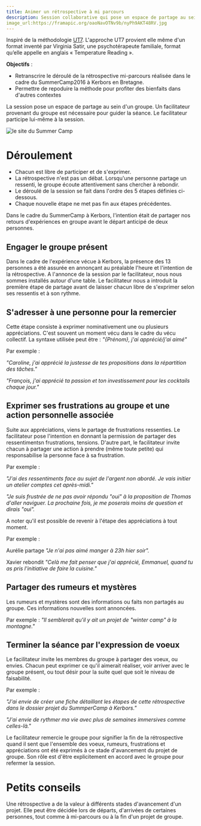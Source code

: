 ```yaml
---
title: Animer un rétrospective à mi parcours
description: Session collaborative qui pose un espace de partage au sein d'un groupe. Un facilitateur provenant du groupe est nécessaire pour guider la séance. Le facilitateur participe lui-même à la session.
image_url:https://framapic.org/oaoNavOTNv9b/nyPh9AKT48RV.jpg
---
```


Inspiré de la méthodologie [UT7](http://ut7.fr/blog/2015/11/18/animer-vos-retrospectives-avec-le-conseil.html). L'approche UT7 provient elle même d'un format inventé par Virginia Satir, une psychotérapeute familiale, format qu’elle appelle en anglais « Temperature Reading ».

**Objectifs** : 
* Retranscrire le déroulé de la rétrospective mi-parcours réalisée dans le cadre du SummerCamp2016 à Kerbors en Bretagne. 
* Permettre de repoduire la méthode pour profiter des bienfaits dans d'autres contextes

La session pose un espace de partage au sein d'un groupe. Un facilitateur provenant du groupe est nécessaire pour guider la séance. Le facilitateur participe lui-même à la session.

![le site du Summer Camp](http://movilab.org/images/7/7a/SummerCamp2016Kerbors.jpeg)

# Déroulement
* Chacun est libre de participer et de s'exprimer. 
* La rétrospective n'est pas un débat. Lorsqu'une personne partage un ressenti, le groupe écoute attentivement sans chercher à rebondir.
* Le déroulé de la session se fait dans l'ordre des 5 étapes définies ci-dessous.
* Chaque nouvelle étape ne met pas fin aux étapes précédentes.

Dans le cadre du SummerCamp à Kerbors, l'intention était de partager nos retours d'expériences en groupe avant le départ anticipé de deux personnes.

## Engager le groupe présent
Dans le cadre de l'expérience vécue à Kerbors, la présence des 13 personnes a été assurée en annonçant au préalable l'heure et l'intention de la rétrospective. A l'annonce de la session par le facilitateur, nous nous sommes installés autour d'une table. Le facilitateur nous a introduit la première étape de partage avant de laisser chacun libre de s'exprimer selon ses ressentis et à son rythme.

## S'adresser à une personne pour la remercier
Cette étape consiste à exprimer nominativement une ou plusieurs appréciations. C'est souvent un  moment vécu dans le cadre du vécu collectif. La syntaxe utilisée peut être : _"{Prénom}, j'ai apprécié/j'ai aimé"_

Par exemple :

_"Caroline, j'ai apprécié la justesse de tes propositions dans la répartition des tâches."_

_"François, j'ai apprécié ta passion et ton investissement pour les cocktails chaque jour."_

## Exprimer ses frustrations au groupe et une action personnelle associée
Suite aux appréciations, viens le partage de frustrations ressenties.
Le facilitateur pose l'intention en donnant la permission de partager des ressentimentsn frustrations, tensions.
D'autre part, le facilitateur invite chacun à partager une action à prendre (même toute petite) qui responsabilise la personne face à sa frustration.

Par exemple : 

_"J'ai des ressentiments face au sujet de l'argent non abordé. Je vais initier un atelier comptes cet après-midi."_

_"Je suis frustrée de ne pas avoir répondu "oui" à la proposition de Thomas d'aller naviguer. La prochaine fois, je me poserais moins de question et dirais "oui"._

A noter qu'il est possible de revenir à l'étape des appréciations à tout moment. 

Par exemple :

Aurélie partage  _"Je n'ai pas aimé manger à 23h hier soir"._

Xavier rebondit _"Celà me fait penser que j'ai apprécié, Emmanuel, quand tu as pris l'initiative de faire la cuisine."_

## Partager des rumeurs et mystères
Les rumeurs et mystères sont des informations ou faits non partagés au groupe. Ces informations nouvelles sont annoncées.

Par exemple : 
_"Il semblerait qu'il y ait un projet de "winter camp" à la montagne."_

## Terminer la séance par l'expression de voeux
Le facilitateur invite les membres du groupe à partager des voeux, ou envies.
Chacun peut exprimer ce qu'il aimerait réaliser, voir arriver avec le groupe présent, ou tout désir pour la suite quel que soit le niveau de faisabilité.

Par exemple : 

_"J'ai envie de créer une fiche détaillant les étapes de cette rétrospective dans le dossier projet du SummperCamp à Kerbors."_

_"J'ai envie de rythmer ma vie avec plus de semaines immersives comme celles-là."_

Le facilitateur remercie le groupe pour signifier la fin de la rétrospective quand il sent que l'ensemble des voeux, rumeurs, frustrations et appréciations ont été exprimés à ce stade d'avancement du projet de groupe.
Son rôle est d'être explicitement en accord avec le groupe pour refermer la session.

# Petits conseils

Une rétrospective a de la valeur à différents stades d'avancement d'un projet.  Elle peut être décidée lors de départs, d'arrivées de certaines personnes, tout comme à mi-parcours ou à la fin d'un projet de groupe.
